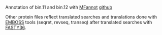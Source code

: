 Annotation of bin.11 and bin.12 with [MFannot](https://megasun.bch.umontreal.ca/RNAweasel/) [github](https://github.com/BFL-lab/Mfannot)

Other protein files reflect translated searches and translations done with [EMBOSS](http://emboss.sourceforge.net/) tools (seqret, revseq, transeq) 
after translated searches with [FASTY36](https://fasta.bioch.virginia.edu/fasta_www2/fasta_intro.shtml).
